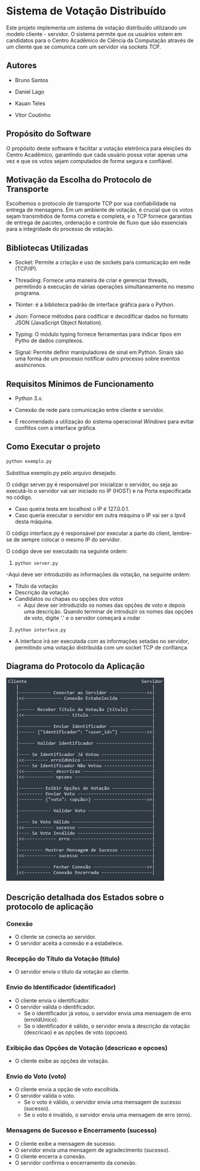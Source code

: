 # Sistema de Votação Distribuído
Este projeto implementa um sistema de votação distribuído utilizando um modelo 
cliente - servidor. O sistema permite que os usuários votem em candidatos para o Centro Acadêmico de Ciência da Computação através de um cliente que se comunica com um servidor via sockets TCP.
  
## Autores

- Bruno Santos

- Daniel Lago

- Kauan Teles

- Vitor Coutinho

## Propósito do Software

O propósito deste software é facilitar a votação eletrônica para eleições do Centro Acadêmico, garantindo que cada usuário possa votar apenas uma vez e que os votos sejam computados de forma segura e confiável.  

## Motivação da Escolha do Protocolo de Transporte

Escolhemos o protocolo de transporte TCP por sua confiabilidade na entrega de mensagens. Em um ambiente de votação, é crucial que os votos sejam transmitidos de forma correta e completa, e o TCP fornece garantias de entrega de pacotes, ordenação e controle de fluxo que são essenciais para a integridade do processo de votação.

## Bibliotecas Utilizadas

- Socket: Permite a criação e uso de sockets para comunicação em rede (TCP/IP).

- Threading: Fornece uma maneira de criar e gerenciar threads, permitindo a execução de várias operações simultaneamente no mesmo programa.

- Tkinter: é a biblioteca padrão de interface gráfica para o Python.

- Json: Fornece métodos para codificar e decodificar dados no formato JSON (JavaScript Object Notation).

- Typing: O módulo typing fornece ferramentas para indicar tipos em Pytho de dados complexos.

- Signal: Permite definir manipuladores de sinal em Python. Sinais são uma forma de um processo notificar outro processo sobre eventos assíncronos.

## Requisitos Mínimos de Funcionamento

- Python 3.x.

- Conexão de rede para comunicação entre cliente e servidor.

- É recomendado a utilização do sistema operacional _Windows_ para evitar conflitos com a interface gráfica.

## Como Executar o projeto

```bash
python exemplo.py
```
Substitua exemplo.py pelo arquivo desejado.

O código server.py é responsável por inicializar o servidor, ou seja ao executá-lo o servidor vai ser iniciado no IP (HOST) e na Porta especificada no código.
  - Caso queira testa em localhost o IP é 127.0.0.1.
  - Caso queria executar o servidor em outra máquina o IP vai ser o Ipv4 desta máquina.

O código interface.py é responsável por executar a parte do client, lembre-se de sempre colocar o mesmo IP do servidor.

O código deve ser executado na seguinte ordem:
1) ` python server.py `

-Aqui deve ser introduzido as informações da votação, na seguinte ordem:
  - Título da votação
  - Descrição da votação
  - Candidatos ou chapas ou opções dos votos
    - Aqui deve ser introduzido os nomes das opções de voto e depois uma descrição. Quando terminar de introduzir os nomes das opções de voto, digite '.' e o servidor começará a rodar
2) `python interface.py`
- A interface irá ser executada com as informações setadas no servidor, permitindo uma votação distribuida com um socket TCP de confiança.


## Diagrama do Protocolo da Aplicação
![Camada de aplicação](Aplicação.jpeg)

## Descrição detalhada dos Estados sobre o protocolo de aplicação

### Conexão

- O cliente se conecta ao servidor.
- O servidor aceita a conexão e a estabelece.

### Recepção do Título da Votação (titulo)

- O servidor envia o título da votação ao cliente.

### Envio do Identificador (identificador)

- O cliente envia o identificador.
- O servidor valida o identificador.
  - Se o identificador já votou, o servidor envia uma mensagem de erro (erroIdUnico).
  - Se o identificador é válido, o servidor envia a descrição da votação (descricao) e as opções de voto (opcoes).

### Exibição das Opções de Votação (descricao e opcoes)

- O cliente exibe as opções de votação.

### Envio do Voto (voto)

- O cliente envia a opção de voto escolhida.
- O servidor valida o voto.
  - Se o voto é válido, o servidor envia uma mensagem de sucesso (sucesso).
  - Se o voto é inválido, o servidor envia uma mensagem de erro (erro).

### Mensagens de Sucesso e Encerramento (sucesso)

- O cliente exibe a mensagem de sucesso.
- O servidor envia uma mensagem de agradecimento (sucesso).
- O cliente encerra a conexão.
- O servidor confirma o encerramento da conexão.
